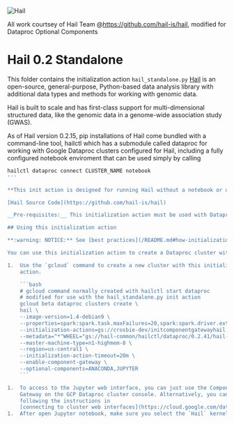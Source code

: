 ![Hail](https://hail.is/hail-logo-cropped.png=250x)

All work courtsey of Hail Team @https://github.com/hail-is/hail, modified for Dataproc Optional Components 

# Hail 0.2 Standalone 

This folder contains the initialization action `hail_standalone.py`
[Hail](https://hail.is/)  is an open-source, general-purpose, Python-based data analysis library with additional data types and methods for working with genomic data.

Hail is built to scale and has first-class support for multi-dimensional structured data, like the genomic data in a genome-wide association study (GWAS).

As of Hail version 0.2.15, pip installations of Hail come bundled with a command-line tool, hailctl which has a submodule called dataproc for working with Google Dataproc clusters configured for Hail, including a fully configured notebook enviroment that can be used simply by calling 
```bash
hailctl dataproc connect CLUSTER_NAME notebook
'''

**This init action is designed for running Hail without a notebook or using the Juypter notebook configured through the Dataproc Optional Component.**

[Hail Source Code](https://github.com/hail-is/hail)

__Pre-requisites:__ This initialization action must be used with Dataproc version 1.4-debian9. 

## Using this initialization action

**:warning: NOTICE:** See [best practices](/README.md#how-initialization-actions-are-used) of using initialization actions in production.

You can use this initialization action to create a Dataproc cluster with Hail installed for use with the Dataproc optional component of JuypterLab and component gateway. This will allow Hail to be used over direct web access and enforce the Cloud IAM permissions of the user accessing the Hail link. This init action can also be used with clusters created by Dataproc Hub. 

1.  Use the `gcloud` command to create a new cluster with this initialization
    action.

    ```bash
    # gcloud command normally created with hailctl start dataproc
    # modified for use with the hail_standalone.py init action
    gcloud beta dataproc clusters create \
    hail \
    --image-version=1.4-debian9 \
    --properties=spark:spark.task.maxFailures=20,spark:spark.driver.extraJavaOptions=-Xss4M,spark:spark.executor.extraJavaOptions=-Xss4M,spark:spark.speculation=true,hdfs:dfs.replication=1,dataproc:dataproc.logging.stackdriver.enable=false,dataproc:dataproc.monitoring.stackdriver.enable=false,spark:spark.driver.memory=41g \
    --initialization-actions=gs://crosbie-dev/initcomponentgatewayhail.py  \
    --metadata=^*^WHEEL="gs://hail-common/hailctl/dataproc/0.2.41/hail-0.2.41-py3-none-any.whl"*PKGS="aiohttp>=3.6,<3.7|aiohttp_session>=2.7,<2.8|asyncinit>=0.2.4,<0.3|bokeh>1.1,<1.3|decorator<5|gcsfs==0.2.1|humanize==1.0.0|hurry.filesize==0.9|nest_asyncio|numpy<2|pandas>0.24,<0.26|parsimonious<0.9|PyJWT|python-json-logger==0.1.11|requests>=2.21.0,<2.21.1|scipy>1.2,<1.4|tabulate==0.8.3|tqdm==4.42.1" \
    --master-machine-type=n1-highmem-8 \
    --region=us-central1 \
    --initialization-action-timeout=20m \
    --enable-component-gateway \
    --optional-components=ANACONDA,JUPYTER
    ```

1.  To access to the Jupyter web interface, you can just use the Component
    Gateway on the GCP Dataproc cluster console. Alternatively, you can access
    following the instructions in
    [connecting to cluster web interfaces](https://cloud.google.com/dataproc/docs/concepts/cluster-web-interfaces).
1.  After open Jupyter notebook, make sure you select the `Hail` kernel
    